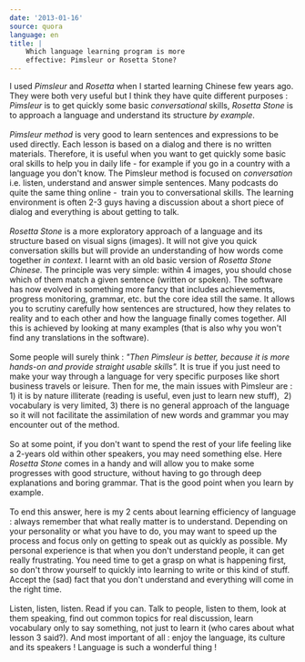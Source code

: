 ```yaml
---
date: '2013-01-16'
source: quora
language: en
title: |
    Which language learning program is more
    effective: Pimsleur or Rosetta Stone?
---
```


I used *Pimsleur* and *Rosetta* when I started learning Chinese few
years ago. They were both very useful but I think they have quite
different purposes : *Pimsleur* is to get quickly some basic
*conversational* skills, *Rosetta Stone* is to approach a language and
understand its structure *by example*.\
\
*Pimsleur method* is very good to learn sentences and expressions to be
used directly. Each lesson is based on a dialog and there is no written
materials. Therefore, it is useful when you want to get quickly some
basic oral skills to help you in daily life - for example if you go in a
country with a language you don\'t know. The Pimsleur method is focused
on *conversation* i.e. listen, understand and answer simple sentences.
Many podcasts do quite the same thing online -  train you to
conversational skills. The learning environment is often 2-3 guys having
a discussion about a short piece of dialog and everything is about
getting to talk.\
\
*Rosetta Stone* is a more exploratory approach of a language and its
structure based on visual signs (images). It will not give you quick
conversation skills but will provide an understanding of how words come
together *in context*. I learnt with an old basic version of *Rosetta
Stone Chinese.* The principle was very simple: within 4 images, you
should chose which of them match a given sentence (written or spoken).
The software has now evolved in something more fancy that includes
achievements, progress monitoring, grammar, etc. but the core idea still
the same. It allows you to scrutiny carefully how sentences are
structured, how they relates to reality and to each other and how the
language finally comes together. All this is achieved by looking at many
examples (that is also why you won\'t find any translations in the
software).\
\
Some people will surely think : *\"Then Pimsleur is better, because it
is more hands-on and provide straight usable skills\".* It is true if
you just need to make your way through a language for very specific
purposes like short business travels or leisure. Then for me, the main
issues with Pimsleur are : 1) it is by nature illiterate (reading is
useful, even just to learn new stuff),  2) vocabulary is very limited,
3) there is no general approach of the language so it will not
facilitate the assimilation of new words and grammar you may encounter
out of the method.\
\
So at some point, if you don\'t want to spend the rest of your life
feeling like a 2-years old within other speakers, you may need something
else. Here *Rosetta Stone* comes in a handy and will allow you to make
some progresses with good structure, without having to go through deep
explanations and boring grammar. That is the good point when you learn
by example.\
\
To end this answer, here is my 2 cents about learning efficiency of
language : always remember that what really matter is to understand.
Depending on your personality or what you have to do, you may want to
speed up the process and focus only on getting to speak out as quickly
as possible. My personal experience is that when you don\'t understand
people, it can get really frustrating. You need time to get a grasp on
what is happening first, so don\'t throw yourself to quickly into
learning to write or this kind of stuff. Accept the (sad) fact that you
don\'t understand and everything will come in the right time.\
\
Listen, listen, listen. Read if you can. Talk to people, listen to them,
look at them speaking, find out common topics for real discussion, learn
vocabulary only to say something, not just to learn it (who cares about
what lesson 3 said?). And most important of all : enjoy the language,
its culture and its speakers ! Language is such a wonderful thing !
